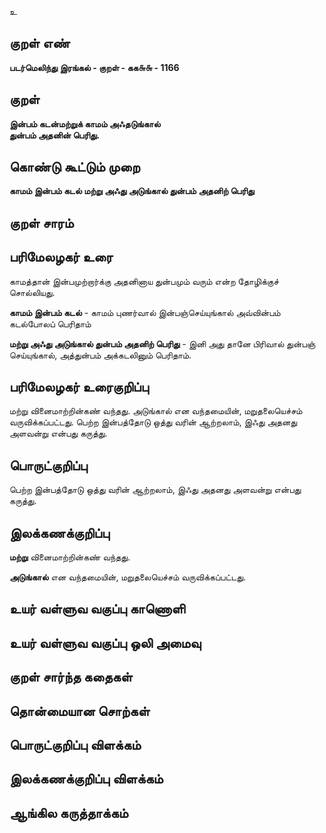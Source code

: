 உ

## குறள் எண் 

**படர்மெலிந்து இரங்கல் - குறள் - கக௬௬ - 1166**

## குறள் 

**இன்பம் கடன்மற்றுக் காமம் அஃதடுங்கால்  
துன்பம் அதனின் பெரிது.**

## கொண்டு கூட்டும் முறை

**காமம் இன்பம் கடல் மற்று அஃது அடுங்கால் துன்பம் அதனிற் பெரிது**

## குறள் சாரம் 


## பரிமேலழகர் உரை

காமத்தான் இன்பமுற்றார்க்கு அதனினாய துன்பமும் வரும் என்ற தோழிக்குச் சொல்லியது. 

**காமம் இன்பம் கடல்** - காமம் புணர்வால் இன்பஞ்செய்யுங்கால் அவ்வின்பம் கடல்போலப் பெரிதாம் 

**மற்று அஃது அடுங்கால் துன்பம் அதனிற் பெரிது** - இனி அது தானே பிரிவால் துன்பஞ் செய்யுங்கால், அத்துன்பம் அக்கடலினும் பெரிதாம்.

## பரிமேலழகர் உரைகுறிப்பு   

மற்று வினைமாற்றின்கண் வந்தது. அடுங்கால் என வந்தமையின், மறுதலையெச்சம் வருவிக்கப்பட்டது. பெற்ற இன்பத்தோடு ஒத்து வரின் ஆற்றலாம், இஃது அதனது அளவன்று என்பது கருத்து.

## பொருட்குறிப்பு 

பெற்ற இன்பத்தோடு ஒத்து வரின் ஆற்றலாம், இஃது அதனது அளவன்று என்பது கருத்து.

## இலக்கணக்குறிப்பு  

**மற்று** வினைமாற்றின்கண் வந்தது. 

**அடுங்கால்** என வந்தமையின், மறுதலையெச்சம் வருவிக்கப்பட்டது.

## உயர் வள்ளுவ வகுப்பு காணொளி


## உயர் வள்ளுவ வகுப்பு ஒலி அமைவு 

 
## குறள் சார்ந்த கதைகள் 


## தொன்மையான சொற்கள்


## பொருட்குறிப்பு விளக்கம்


## இலக்கணக்குறிப்பு விளக்கம்


## ஆங்கில கருத்தாக்கம் 


